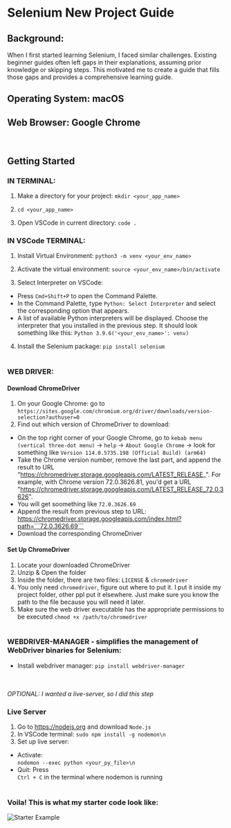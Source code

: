 # Selenium New Project Guide

## Background:
When I first started learning Selenium, I faced similar challenges. Existing beginner guides often left gaps in their explanations, assuming prior knowledge or skipping steps. This motivated me to create a guide that fills those gaps and provides a comprehensive learning guide.

## Operating System: macOS
## Web Browser: Google Chrome
<br/>

## Getting Started

### IN TERMINAL:
1. Make a directory for your project: 
```mkdir <your_app_name>```

2. ```cd <your_app_name>```

3. Open VSCode in current directory: 
```code .```

### IN VSCode TERMINAL:
1. Install Virtual Environment: 
 ```python3 -m venv <your_env_name>```

2. Activate the virtual environment: 
```source <your_env_name>/bin/activate```

3. Select Interpreter on VSCode:
- Press ```Cmd+Shift+P``` to open the Command Palette.
- In the Command Palette, type ```Python: Select Interpreter``` and select the corresponding option that appears.
- A list of available Python interpreters will be displayed. Choose the interpreter that you installed in the previous step. It should look something like this: ```Python 3.9.6('<your_env_name>': venv)```

4. Install the Selenium package:
```pip install selenium```
<br/><br/>

### WEB DRIVER:
#### Download ChromeDriver
1. On your Google Chrome:
go to ```https://sites.google.com/chromium.org/driver/downloads/version-selection?authuser=0```
2. Find out which version of ChromeDriver to download: 
- On the top right corner of your Google Chrome, 
go to ```kebab menu (vertical three-dot menu)``` → ```help``` → ```About Google Chrome``` → look for something like ```Version 114.0.5735.198 (Official Build) (arm64)```
- Take the Chrome version number, remove the last part, and append the result to URL "https://chromedriver.storage.googleapis.com/LATEST_RELEASE_". For example, with Chrome version 72.0.3626.81, you'd get a URL "https://chromedriver.storage.googleapis.com/LATEST_RELEASE_72.0.3626". 
- You will get soomething like ```72.0.3626.69```
- Append the result from previous step to URL:
https://chromedriver.storage.googleapis.com/index.html?path=```72.0.3626.69```
- Download the corresponding ChromeDriver 

#### Set Up ChromeDriver
1. Locate your downloaded ChromeDriver
2. Unzip & Open the folder
3. Inside the folder, there are two files: ```LICENSE``` & ```chromedriver```
4. You only need ```chromedriver```, figure out where to put it. I put it inside my project folder, other ppl put it elsewhere. Just make sure you know the path to the file because you will need it later.
5. Make sure the web driver executable has the appropriate permissions to be executed
```chmod +x /path/to/chromedriver```
<br/><br/>

### WEBDRIVER-MANAGER - simplifies the management of WebDriver binaries for Selenium:
- Install webdriver manager: 
 ```pip install webdriver-manager```
 <br/><br/><br/>

*OPTIONAL: I wanted a live-server, so I did this step*
### Live Server
1. Go to https://nodejs.org and download ```Node.js```
2. In VSCode terminal: ```sudo npm install -g nodemon\n```
3. Set up live server: 
- Activate: <br/>
```nodemon --exec python <your_py_file>\n```
- Quit: 
Press <br/>
```Ctrl + C``` in the terminal where nodemon is running
<br/><br/>

### Voila! This is what my starter code look like:
![Starter Example](https://github.com/KZKS01/catcollector/assets/109245976/4f4e075e-15a2-4980-8352-74f48e33ad79)
